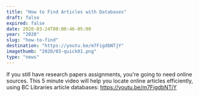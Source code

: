 ```yaml
---
title: "How to Find Articles with Databases"
draft: false
expired: false
date: 2020-03-24T00:00:46-05:00
year: "2020"
slug: "how-to-find"
destination: "https://youtu.be/m7FigdbNTjY"
imagethumb: "2020/03-quick01.png"
type: "news"
---
```


If you still have research papers assignments, you're going to need online sources. This 5 minute video will help you locate online articles efficiently, using BC Libraries article databases: https://youtu.be/m7FigdbNTjY